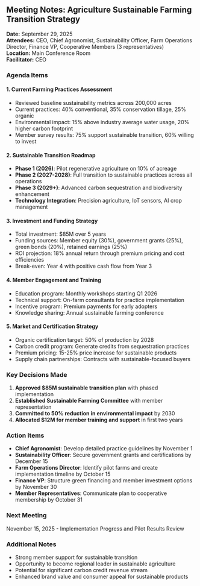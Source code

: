 ## Meeting Notes: Agriculture Sustainable Farming Transition Strategy

**Date:** September 29, 2025  
**Attendees:** CEO, Chief Agronomist, Sustainability Officer, Farm Operations Director, Finance VP, Cooperative Members (3 representatives)  
**Location:** Main Conference Room  
**Facilitator:** CEO  

### Agenda Items

#### 1. Current Farming Practices Assessment
- Reviewed baseline sustainability metrics across 200,000 acres
- Current practices: 40% conventional, 35% conservation tillage, 25% organic
- Environmental impact: 15% above industry average water usage, 20% higher carbon footprint
- Member survey results: 75% support sustainable transition, 60% willing to invest

#### 2. Sustainable Transition Roadmap
- **Phase 1 (2026)**: Pilot regenerative agriculture on 10% of acreage
- **Phase 2 (2027-2028)**: Full transition to sustainable practices across all operations
- **Phase 3 (2029+)**: Advanced carbon sequestration and biodiversity enhancement
- **Technology Integration**: Precision agriculture, IoT sensors, AI crop management

#### 3. Investment and Funding Strategy
- Total investment: $85M over 5 years
- Funding sources: Member equity (30%), government grants (25%), green bonds (20%), retained earnings (25%)
- ROI projection: 18% annual return through premium pricing and cost efficiencies
- Break-even: Year 4 with positive cash flow from Year 3

#### 4. Member Engagement and Training
- Education program: Monthly workshops starting Q1 2026
- Technical support: On-farm consultants for practice implementation
- Incentive program: Premium payments for early adopters
- Knowledge sharing: Annual sustainable farming conference

#### 5. Market and Certification Strategy
- Organic certification target: 50% of production by 2028
- Carbon credit program: Generate credits from sequestration practices
- Premium pricing: 15-25% price increase for sustainable products
- Supply chain partnerships: Contracts with sustainable-focused buyers

### Key Decisions Made

1. **Approved $85M sustainable transition plan** with phased implementation
2. **Established Sustainable Farming Committee** with member representation
3. **Committed to 50% reduction in environmental impact** by 2030
4. **Allocated $12M for member training and support** in first two years

### Action Items

- **Chief Agronomist**: Develop detailed practice guidelines by November 1
- **Sustainability Officer**: Secure government grants and certifications by December 15
- **Farm Operations Director**: Identify pilot farms and create implementation timeline by October 15
- **Finance VP**: Structure green financing and member investment options by November 30
- **Member Representatives**: Communicate plan to cooperative membership by October 31

### Next Meeting
November 15, 2025 - Implementation Progress and Pilot Results Review

### Additional Notes
- Strong member support for sustainable transition
- Opportunity to become regional leader in sustainable agriculture
- Potential for significant carbon credit revenue stream
- Enhanced brand value and consumer appeal for sustainable products
